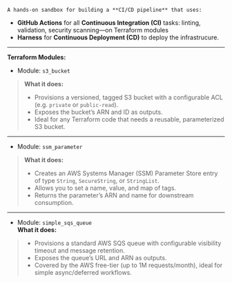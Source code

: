 `A hands-on sandbox for building a **CI/CD pipeline** that uses:`

- **GitHub Actions** for all **Continuous Integration (CI)** tasks: linting, validation, security scanning—on Terraform modules  
- **Harness** for **Continuous Deployment (CD)** to deploy the infrastrucure.
---
**Terraform Modules:**
* Module: `s3_bucket`
> **What it does:**  
> - Provisions a versioned, tagged S3 bucket with a configurable ACL (e.g. `private` or `public-read`).  
> - Exposes the bucket’s ARN and ID as outputs.  
> - Ideal for any Terraform code that needs a reusable, parameterized S3 bucket.
---
* Module: `ssm_parameter`
> **What it does:**  
> - Creates an AWS Systems Manager (SSM) Parameter Store entry of type `String`, `SecureString`, or `StringList`.  
> - Allows you to set a name, value, and map of tags.  
> - Returns the parameter’s ARN and name for downstream consumption.
---
* Module: `simple_sqs_queue`  
  **What it does:**  
> - Provisions a standard AWS SQS queue with configurable visibility timeout and message retention.  
> - Exposes the queue’s URL and ARN as outputs.  
> - Covered by the AWS free-tier (up to 1M requests/month), ideal for simple async/deferred workflows.  